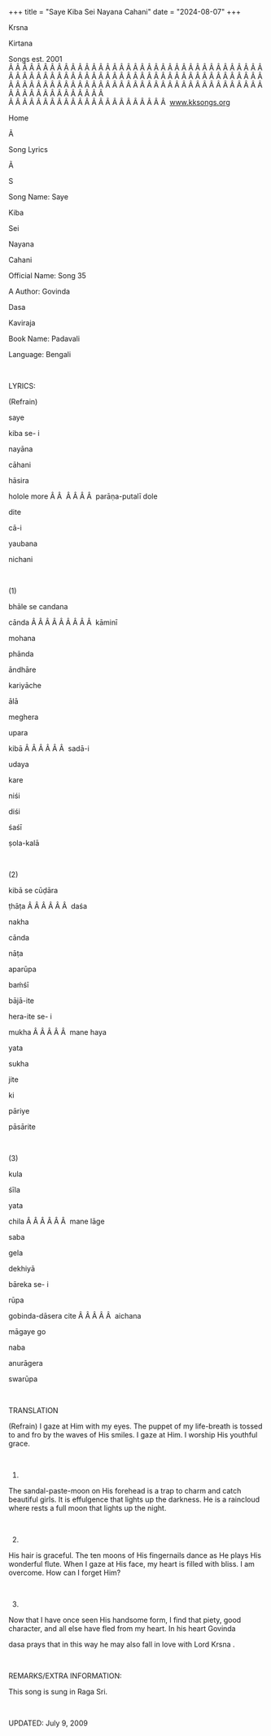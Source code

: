 +++ 
title = "Saye Kiba Sei Nayana Cahani"
date = "2024-08-07"
+++

Krsna
 
Kirtana


Songs
 est. 2001
Â Â Â Â Â Â Â Â Â Â Â Â Â Â Â Â Â Â Â Â Â Â Â Â Â Â Â Â Â Â Â Â Â Â Â Â Â Â Â Â Â Â Â Â Â Â Â Â Â Â Â Â Â Â Â Â Â Â Â Â Â Â Â Â Â Â Â Â Â Â Â Â Â Â Â Â Â Â Â Â Â Â Â Â Â Â Â Â Â Â Â Â Â Â Â Â Â Â Â Â Â Â Â Â Â Â Â Â Â Â Â Â Â Â Â Â Â Â Â Â Â Â Â Â Â  
Â Â Â Â Â Â Â Â Â Â Â Â Â Â Â Â Â Â Â Â Â Â Â  
www.kksongs.org








Home


Ã 
 
Song Lyrics
 
Ã 
 
S


Song Name: 
Saye


Kiba
 
Sei
 
Nayana
 
Cahani


Official Name: Song 35


A
 Author: 
Govinda
 
Dasa
 
Kaviraja


Book Name: 
Padavali


Language: 
Bengali


 


LYRICS:


(Refrain)


saye
 
kiba
 se-
i
 
nayāna
 
cāhani


hāsira
 
holole
 more
Â Â  
Â Â Â Â 
parāṇa-putalī
 dole


dite
 
cā-i
 
yaubana
 
nichani
 


 


(1)


bhāle
 se 
candana
 
cānda
Â Â Â Â Â Â Â Â Â  
kāminī
 
mohana
 
phānda


āndhāre
 
kariyāche
 
ālā


meghera
 
upara
 
kibā
Â Â Â Â Â Â  
sadā-i
 
udaya
 
kare


niśi
 
diśi
 
śaśī
 
ṣola-kalā


 


(2)


kibā
 se 
cūḍāra


ṭhāṭa
Â Â Â Â Â Â  
daśa
 
nakha
 
cānda
 
nāṭa


aparūpa
 
baḿśī
 
bājā-ite


hera-ite
 se-
i
 
mukha
Â Â Â Â Â  
mane 
haya
 
yata
 
sukha


jite
 
ki
 
pāriye


pāsārite


 


(3)


kula
 
śīla
 
yata
 
chila
Â Â Â Â Â Â  
mane 
lāge


saba
 
gela


dekhiyā
 
bāreka
 se-
i
 
rūpa


gobinda-dāsera
 cite
Â Â Â Â Â  
aichana
 
māgaye
 go


naba
 
anurāgera
 
swarūpa


 


TRANSLATION


(Refrain)
I gaze at Him with my eyes. The puppet of my life-breath is tossed to and fro
by the waves of His smiles. I gaze at Him. I worship His youthful grace.


 


1)
The sandal-paste-moon on His forehead is a trap to charm and catch beautiful
girls. It is effulgence that lights up the darkness. He is a 
raincloud
 where rests a full moon that lights up the night.


 


2)
His hair is graceful. The ten moons of His fingernails dance as He plays His
wonderful flute. When I gaze at His face, my heart is filled with bliss. I am
overcome. How can I forget Him?


 


3)
Now that I have once seen His handsome form, I find that piety, good character,
and all else have fled from my heart. In his heart 
Govinda


dasa
 prays that in this way he may also fall in love
with Lord 
Krsna
.


 


REMARKS/EXTRA INFORMATION:


This song is sung in Raga Sri.


 


UPDATED:
 July 9, 2009